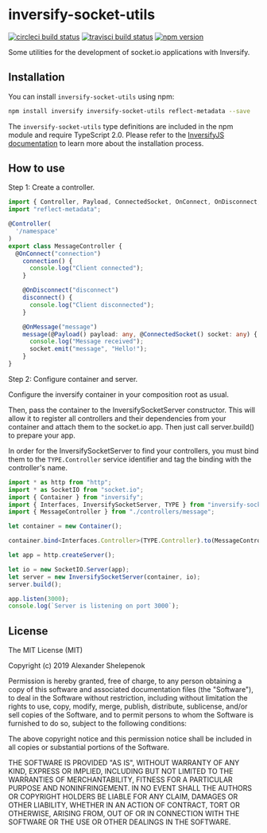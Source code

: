 # inversify-socket-utils

[![circleci build status](https://circleci.com/gh/alxshelepenok/inversify-socket-utils.svg?style=svg)](https://circleci.com/gh/alxshelepenok/inversify-socket-utils)
[![travisci build status](https://travis-ci.org/alxshelepenok/inversify-socket-utils.svg?branch=master)](https://travis-ci.org/alxshelepenok/inversify-socket-utils)
[![npm version](https://badge.fury.io/js/inversify-socket-utils.svg)](https://badge.fury.io/js/inversify-socket-utils)

Some utilities for the development of socket.io applications with Inversify.

## Installation

You can install `inversify-socket-utils` using npm:

```sh
npm install inversify inversify-socket-utils reflect-metadata --save
```

The `inversify-socket-utils` type definitions are included in the npm module and require TypeScript 2.0.
Please refer to the [InversifyJS documentation](https://github.com/inversify/InversifyJS#installation) to learn more about the installation process.

## How to use

Step 1: Create a controller.

```ts
import { Controller, Payload, ConnectedSocket, OnConnect, OnDisconnect, OnMessage } from "inversify-socket-utils";
import "reflect-metadata";

@Controller(
  '/namespace'
)
export class MessageController {
  @OnConnect("connection")
    connection() {
      console.log("Client connected");
    }

    @OnDisconnect("disconnect")
    disconnect() {
      console.log("Client disconnected");
    }

    @OnMessage("message")
    message(@Payload() payload: any, @ConnectedSocket() socket: any) {
      console.log("Message received");
      socket.emit("message", "Hello!");
    }
}

```

Step 2: Configure container and server.

Configure the inversify container in your composition root as usual.

Then, pass the container to the InversifySocketServer constructor. This will allow it to register all controllers and their dependencies from your container and attach them to the socket.io app.
Then just call server.build() to prepare your app.

In order for the InversifySocketServer to find your controllers, you must bind them to the `TYPE.Controller` service identifier and tag the binding with the controller's name.

```ts
import * as http from "http";
import * as SocketIO from "socket.io";
import { Container } from "inversify";
import { Interfaces, InversifySocketServer, TYPE } from "inversify-socket-utils";
import { MessageController } from "./controllers/message";

let container = new Container();

container.bind<Interfaces.Controller>(TYPE.Controller).to(MessageController);

let app = http.createServer();

let io = new SocketIO.Server(app);
let server = new InversifySocketServer(container, io);
server.build();

app.listen(3000);
console.log(`Server is listening on port 3000`);

```

## License

The MIT License (MIT)

Copyright (c) 2019 Alexander Shelepenok

Permission is hereby granted, free of charge, to any person obtaining a copy
of this software and associated documentation files (the "Software"), to deal
in the Software without restriction, including without limitation the rights
to use, copy, modify, merge, publish, distribute, sublicense, and/or sell
copies of the Software, and to permit persons to whom the Software is
furnished to do so, subject to the following conditions:

The above copyright notice and this permission notice shall be included in all
copies or substantial portions of the Software.

THE SOFTWARE IS PROVIDED "AS IS", WITHOUT WARRANTY OF ANY KIND, EXPRESS OR
IMPLIED, INCLUDING BUT NOT LIMITED TO THE WARRANTIES OF MERCHANTABILITY,
FITNESS FOR A PARTICULAR PURPOSE AND NONINFRINGEMENT. IN NO EVENT SHALL THE
AUTHORS OR COPYRIGHT HOLDERS BE LIABLE FOR ANY CLAIM, DAMAGES OR OTHER
LIABILITY, WHETHER IN AN ACTION OF CONTRACT, TORT OR OTHERWISE, ARISING FROM,
OUT OF OR IN CONNECTION WITH THE SOFTWARE OR THE USE OR OTHER DEALINGS IN THE
SOFTWARE.
